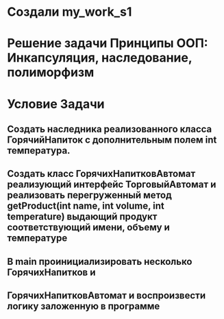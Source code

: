 # Создали my_work_s1
# Решение задачи Принципы ООП: Инкапсуляция, наследование, полиморфизм
# Условие Задачи
## Создать наследника реализованного класса ГорячийНапиток с дополнительным полем int температура.
## Создать класс ГорячихНапитковАвтомат реализующий интерфейс ТорговыйАвтомат и реализовать перегруженный метод getProduct(int name, int volume, int temperature) выдающий продукт соответствующий имени, объему и температуре
## В main проинициализировать несколько ГорячихНапитков и 
## ГорячихНапитковАвтомат и воспроизвести логику заложенную в программе
